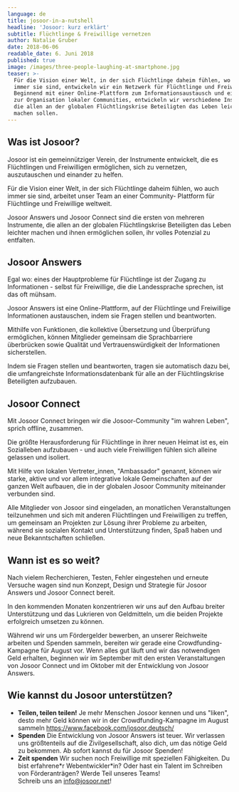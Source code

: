 ```yaml
---
language: de
title: josoor-in-a-nutshell
headline: 'Josoor: kurz erklärt'
subtitle: Flüchtlinge & Freiwillige vernetzen
author: Natalie Gruber
date: 2018-06-06
readable_date: 6. Juni 2018
published: true
image: /images/three-people-laughing-at-smartphone.jpg
teaser: >-
  Für die Vision einer Welt, in der sich Flüchtlinge daheim fühlen, wo auch
  immer sie sind, entwickeln wir ein Netzwerk für Flüchtlinge und Freiwillige.
  Beginnend mit einer Online-Plattform zum Informationsaustausch und einer App
  zur Organisation lokaler Communities, entwickeln wir verschiedene Instrumente,
  die allen an der globalen Flüchtlingskrise Beteiligten das Leben leichter
  machen sollen.
---
```

## Was ist Josoor?

Josoor ist ein gemeinnütziger Verein, der Instrumente entwickelt, die es Flüchtlingen und Freiwilligen ermöglichen, sich zu vernetzen, auszutauschen und einander zu helfen. 

Für die Vision einer Welt, in der sich Flüchtlinge daheim fühlen, wo auch immer sie sind, arbeitet unser Team an einer Community- Plattform für Flüchtlinge und Freiwillige weltweit.

Josoor Answers und Josoor Connect sind die ersten von mehreren Instrumente, die allen an der globalen Flüchtlingskrise Beteiligten das Leben leichter machen und ihnen ermöglichen sollen, ihr volles Potenzial zu entfalten.

## Josoor Answers

Egal wo: eines der Hauptprobleme für Flüchtlinge ist der Zugang zu Informationen - selbst für Freiwillige, die die Landessprache sprechen, ist das oft mühsam.

Josoor Answers ist eine Online-Plattform, auf der Flüchtlinge und Freiwillige Informationen austauschen, indem sie Fragen stellen und beantworten. 

Mithilfe von Funktionen, die kollektive Übersetzung und Überprüfung ermöglichen, können Mitglieder gemeinsam die Sprachbarriere überbrücken sowie Qualität und Vertrauenswürdigkeit der Informationen sicherstellen.

Indem sie Fragen stellen und beantworten, tragen sie automatisch dazu bei, die umfangreichste Informationsdatenbank für alle an der Flüchtlingskrise Beteiligten aufzubauen.

## Josoor Connect

Mit Josoor Connect bringen wir die Josoor-Community "im wahren Leben", sprich offline, zusammen.

Die größte Herausforderung für Flüchtlinge in ihrer neuen Heimat ist es, ein Sozialleben aufzubauen - und auch viele Freiwilligen fühlen sich alleine gelassen und isoliert. 

Mit Hilfe von lokalen Vertreter_innen, "Ambassador" genannt, können wir starke, aktive und vor allem integrative lokale Gemeinschaften auf der ganzen Welt aufbauen, die in der globalen Josoor Community miteinander verbunden sind.

Alle Mitglieder von Josoor sind eingeladen, an monatlichen Veranstaltungen teilzunehmen und sich mit anderen Flüchtlingen und Freiwilligen zu treffen, um gemeinsam an Projekten zur Lösung ihrer Probleme zu arbeiten, während sie sozialen Kontakt und Unterstützung finden, Spaß haben und neue Bekanntschaften schließen. 

## Wann ist es so weit?

Nach vielem Recherchieren, Testen, Fehler eingestehen und erneute Versuche wagen sind nun Konzept, Design und Strategie für Josoor Answers und Josoor Connect bereit.

In den kommenden Monaten konzentrieren wir uns auf den Aufbau breiter Unterstützung und das Lukrieren von Geldmitteln, um die beiden Projekte erfolgreich umsetzen zu können.

Während wir uns um Fördergelder bewerben, an unserer Reichweite arbeiten und Spenden sammeln, bereiten wir gerade eine Crowdfunding-Kampagne für August vor. Wenn alles gut läuft und wir das notwendigen Geld erhalten, beginnen wir im September mit den ersten Veranstaltungen von Josoor Connect und im Oktober mit der Entwicklung von Josoor Answers.

## Wie kannst du Josoor unterstützen?

* **Teilen, teilen teilen!**
  Je mehr Menschen Josoor kennen und uns "liken", desto mehr Geld können wir in der Crowdfunding-Kampagne im August sammeln
  https://www.facebook.com/josoor.deutsch/
* **Spenden**
  Die Entwicklung von Josoor Answers ist teuer. Wir verlassen uns größtenteils auf die Zivilgesellschaft, also dich, um das nötige Geld zu bekommen. Ab sofort kannst du für Josoor Spenden!
* **Zeit spenden** 
  Wir suchen noch Freiwillige mit speziellen Fähigkeiten. Du bist erfahrene\*r Webentwickler\*in? Oder hast ein Talent im Schreiben von Förderanträgen? Werde Teil unseres Teams! \
  Schreib uns an info@josoor.net!
